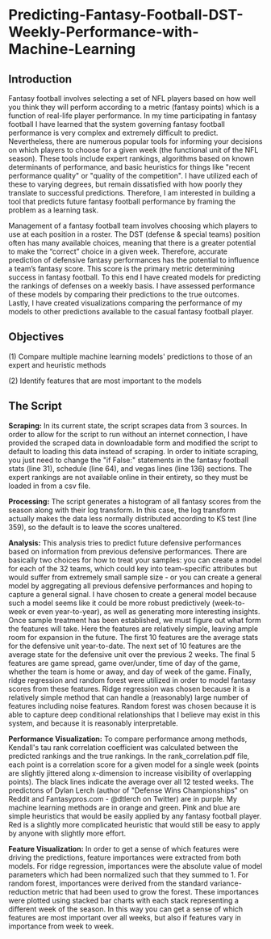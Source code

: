 # Predicting-Fantasy-Football-DST-Weekly-Performance-with-Machine-Learning

## Introduction
Fantasy football involves selecting a set of NFL players based on how well you think they will perform according to a metric (fantasy points) which is a function of real-life player performance. In my time participating in fantasy football I have learned that the system governing fantasy football performance is very complex and extremely difficult to predict. Nevertheless, there are numerous popular tools for informing your decisions on which players to choose for a given week (the functional unit of the NFL season). These tools include expert rankings, algorithms based on known determinants of performance, and basic heuristics for things like "recent performance quality" or "quality of the competition". I have utilized each of these to varying degrees, but remain dissatisfied with how poorly they translate to successful predictions. Therefore, I am interested in building a tool that predicts future fantasy football performance by framing the problem as a learning task.

Management of a fantasy football team involves choosing which players to use at each position in a roster. The DST (defense & special teams) position often has many available choices, meaning that there is a greater potential to make the “correct” choice in a given week. Therefore, accurate prediction of defensive fantasy performances has the potential to influence a team’s fantasy score. This score is the primary metric determining success in fantasy football. To this end I have created models for predicting the rankings of defenses on a weekly basis. I have assessed performance of these models by comparing their predictions to the true outcomes. Lastly, I have created visualizations comparing the performance of my models to other predictions available to the casual fantasy football player. 

## Objectives

(1) Compare multiple machine learning models' predictions to those of an expert and heuristic methods

(2) Identify features that are most important to the models

## The Script

**Scraping:** In its current state, the script scrapes data from 3 sources. In order to allow for the script to run without an internet connection, I have provided the scraped data in downloadable form and modified the script to default to loading this data instead of scraping. In order to initiate scraping, you just need to change the "if False:" statements in the fantasy football stats (line 31), schedule (line 64), and vegas lines (line 136) sections. The expert rankings are not available online in their entirety, so they must be loaded in from a csv file.

**Processing:** The script generates a histogram of all fantasy scores from the season along with their log transform. In this case, the log transform actually makes the data less normally distributed according to KS test (line 359), so the default is to leave the scores unaltered.

**Analysis:** This analysis tries to predict future defensive performances based on information from previous defensive performances. There are basically two choices for how to treat your samples: you can create a model for each of the 32 teams, which could key into team-specific attributes but would suffer from extremely small sample size - or you can create a general model by aggregating all previous defensive performances and hoping to capture a general signal. I have chosen to create a general model because such a model seems like it could be more robust predictively (week-to-week or even year-to-year), as well as generating more interesting insights.
Once sample treatment has been established, we must figure out what form the features will take. Here the features are relatively simple, leaving ample room for expansion in the future. The first 10 features are the average stats for the defensive unit year-to-date. The next set of 10 features are the average state for the defensive unit over the previous 2 weeks. The final 5 features are game spread, game over/under, time of day of the game, whether the team is home or away, and day of week of the game.
Finally, ridge regression and random forest were utilized in order to model fantasy scores from these features. Ridge regression was chosen because it is a relatively simple method that can handle a (reasonably) large number of features including noise features. Random forest was chosen because it is able to capture deep conditional relationships that I believe may exist in this system, and because it is reasonably interpretable.

**Performance Visualization:** To compare performance among methods, Kendall's tau rank correlation coefficient was calculated between the predicted rankings and the true rankings. In the rank_correlation.pdf file, each point is a correlation score for a given model for a single week (points are slightly jittered along x-dimension to increase visibility of overlapping points). The black lines indicate the average over all 12 tested weeks. The predictons of Dylan Lerch (author of "Defense Wins Championships" on Reddit and Fantasypros.com - @dtlerch on Twitter) are in purple. My machine learning methods are in orange and green. Pink and blue are simple heuristics that would be easily applied by any fantasy football player. Red is a slightly more complicated heuristic that would still be easy to apply by anyone with slightly more effort.

**Feature Visualization:** In order to get a sense of which features were driving the predictions, feature importances were extracted from both models. For ridge regression, importances were the absolute value of model parameters which had been normalized such that they summed to 1. For random forest, importances were derived from the standard variance-reduction metric that had been used to grow the forest. These importances were plotted using stacked bar charts with each stack representing a different week of the season. In this way you can get a sense of which features are most important over all weeks, but also if features vary in importance from week to week.

